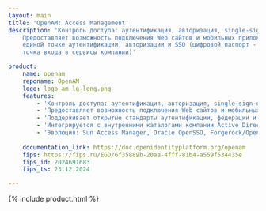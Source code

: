 ```yaml
---
layout: main
title: 'OpenAM: Access Management'
description: 'Контроль доступа: аутентификация, авторизация, single-sign-on, федерация.
    Предоставляет возможность подключения Web сайтов и мобильных приложений к
    единой точке аутентификации, авторизации и SSO (цифровой паспорт - единая
    точка входа в сервисы компании)'

product:
    name: openam
    reponame: OpenAM
    logo: logo-am-lg-long.png
    features:
        - 'Контроль доступа: аутентификация, авторизация, single-sign-on, федерация.'
        - 'Предоставляет возможность подключения Web сайтов и мобильных приложений к единой точке аутентификации, авторизации и SSO (цифровой паспорт - единая точка входа в сервисы компании). Федерация путем безопасного входа через сайт Госуслуг РФ, облачных провайдеров, а также с помощью аккаунтов социальных сетей и партнеров b2b.'
        - 'Поддерживает открытые стандарты аутентификации, федерации и защиты веб сервисов: CDSSO, SAML,OpenID Connect, Web Services Security.'
        - 'Интегрируется с внутренними каталогами компании Active Directory, LDAP, поддерживает NTLMv2, Kerberos, x509 аутентификацию.'
        - 'Эволюция: Sun Access Manager, Oracle OpenSSO, Forgerock/Open Identity Platform OpenAM'
    
    documentation_link: https://doc.openidentityplatform.org/openam
    fips: https://fips.ru/EGD/6f35889b-20ae-4fff-81b4-a559f534435e
    fips_id: 2024691683
    fips_ts: 23.12.2024

---
```

{% include product.html %}